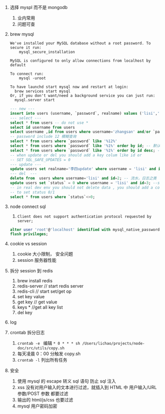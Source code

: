 1. 选择 myspl 而不是 mongodb
   1. 业内常用
   2. 问题可查
2. brew mysql

   ```
   We've installed your MySQL database without a root password. To secure it run:
       mysql_secure_installation

   MySQL is configured to only allow connections from localhost by default

   To connect run:
       mysql -uroot

   To have launchd start mysql now and restart at login:
     brew services start mysql
   Or, if you don't want/need a background service you can just run:
     mysql.server start
   ```

   ```sql
   --- new ---
   insert into users (username, `password`, realname) values ('lisi','123', '李四');
   --- select ---
   select * from users -- do not use *
   select id username from users
   select username ,id from users where username='zhangsan' and/or `password`='123';
   -- password include 12 模糊查询
   select * from users where `password` like '%12%'
   select * from users where `password` like '%1%' order by id; -- 默认正序
   select * from users where `password` like '%1%' order by id desc; -- 降序
   -- when update or del you should add a key colum like id or
   -- SET SQL_SAFE_UPDATES = 0
   --- update ---
   update users set realname='李四update' where username = 'lisi' and id=2;
   --- del  ---
   delete from  users where username='lisi' and id=2; -- 流水，日志之类
   update users set `status` = 0 where username = 'lisi' and id=3; --soft delete 用户 文章 行为等核心数据
   -- in real dev env you should not delete data , you should add a column like status
   -- to set status 0/1
   select * from users where `status`<>0;
   ```

3. node connect sql

   1. `Client does not support authentication protocol requested by server;`

   ```sql
   alter user 'root'@'localhost' identified with mysql_native_password by '********';
   flush privileges;
   ```

4. cookie vs session

   1. cookie 大小限制， 安全问题
   2. session 服务器性能

5. 拆分 session 到 redis
   1. brew install redis
   2. redis-server // start redis server
   3. redis-cli // start set/get op
   4. set key value
   5. get key // get value
   6. keys \* //get all key list
   7. del key
6. log
7. crontab 拆分日志
   1. `crontab -e ` 编辑 `* 0 * * * sh /Users/lichao/projects/node-doc/src/utils/copy.sh`
   2. 每天凌晨 0：00 分触发 copy.sh
   3. `crontab -l` 列出所有任务
8. 安全
   1. 使用 mysql 的 escape 转义 sql 语句 防止 sql 注入
   2. xss 没有对用户输入的文本进行过滤，就插入到 HTML 中 用户输入/URL 参数/POST 参数 都要过滤
   3. 输出的 html/js/css 也要过滤
   4. mysql 用户密码加密
